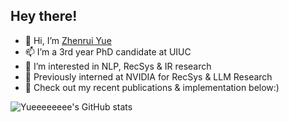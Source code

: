 ## Hey there! 

- 👋 Hi, I’m [Zhenrui Yue](https://yueeeeeeee.github.io/) 
- 📫 I’m a 3rd year PhD candidate at UIUC
- 👀 I’m interested in NLP, RecSys & IR research
- 💼 Previously interned at NVIDIA for RecSys & LLM Research
- 🌱 Check out my recent publications & implementation below:)

![Yueeeeeeee's GitHub stats](https://github-readme-stats.vercel.app/api?username=yueeeeeeee&show_icons=true&theme=vue-dark)
